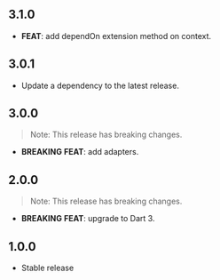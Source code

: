 ## 3.1.0

 - **FEAT**: add dependOn extension method on context.

## 3.0.1

 - Update a dependency to the latest release.

## 3.0.0

> Note: This release has breaking changes.

 - **BREAKING** **FEAT**: add adapters.

## 2.0.0

> Note: This release has breaking changes.

 - **BREAKING** **FEAT**: upgrade to Dart 3.

## 1.0.0

 - Stable release

